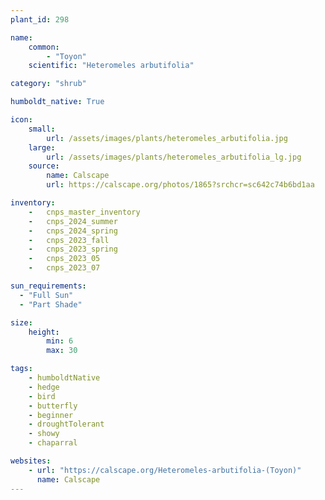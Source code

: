```yaml
---
plant_id: 298

name: 
    common: 
        - "Toyon" 
    scientific: "Heteromeles arbutifolia"

category: "shrub"

humboldt_native: True

icon: 
    small: 
        url: /assets/images/plants/heteromeles_arbutifolia.jpg     
    large: 
        url: /assets/images/plants/heteromeles_arbutifolia_lg.jpg 
    source: 
        name: Calscape 
        url: https://calscape.org/photos/1865?srchcr=sc642c74b6bd1aa

inventory: 
    -   cnps_master_inventory
    -   cnps_2024_summer
    -   cnps_2024_spring
    -   cnps_2023_fall
    -   cnps_2023_spring
    -   cnps_2023_05 
    -   cnps_2023_07 

sun_requirements:
  - "Full Sun"
  - "Part Shade"

size:
    height: 
        min: 6
        max: 30

tags:
    - humboldtNative
    - hedge
    - bird
    - butterfly
    - beginner
    - droughtTolerant
    - showy
    - chaparral

websites:
    - url: "https://calscape.org/Heteromeles-arbutifolia-(Toyon)"
      name: Calscape
---
```



